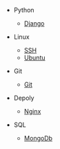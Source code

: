 * Python
  * [Django](Python/django1.md)
  
* Linux
  * [SSH](Linux/ssh.md)
  * [Ubuntu](Linux/Ubuntu.md)

* Git
  * [Git](Git/git.md)
  
* Depoly
  * [Nginx](depoly/nginx.md)
  
* SQL
  * [MongoDb](SQL/mongo.md)